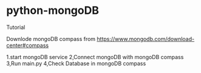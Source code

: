 # python-mongoDB
Tutorial

Downlode mongoDB compass from https://www.mongodb.com/download-center#compass


1.start mongoDB service
2,Connect mongoDB with mongoDB compass
3,Run main.py
4,Check Database in mongoDB compass
    
